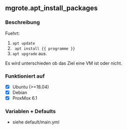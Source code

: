 ## mgrote.apt_install_packages

### Beschreibung
Fuehrt:
1. `apt update`
3. ` apt install {{ programme }}`
2. `apt upgrade`
aus.

Es wird unterschieden ob das Ziel eine VM ist oder nicht.

### Funktioniert auf
- [x] Ubuntu (>=18.04)
- [x] Debian
- [x] ProxMox 6.1

### Variablen + Defaults
- siehe default/main.yml
